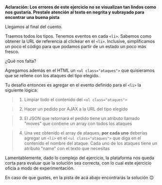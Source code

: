 **Aclaración: Los errores de este ejercicio no se visualizan tan lindos como nos gustaría. Prestale atención al texto en negrita y subrayado para encontrar una buena pista**

Llegamos al final del cuento.

Traemos todos los tipos. Tenemos eventos en cada `<li>`. Sabemos como obtener la URL de referencia al clickear en el `<li>`. Inclusive, simplificamos un poco el código para que podamos partir de un estado un poco más fresco.

¿Qué nos falta?

Agregamos además en el HTML un `<ul class="ataques">` que quisieramos que se rellene con los ataques del tipo elegido.

Tu desafío entonces es agregar en el evento definido para el `<li>` la siguiente lógica:

> 1. Limpiar todo el contenido del `<ul class="ataques">`

> 2. Hacer un pedido por AJAX a la URL del tipo elegido

> 3. El JSON que retornará el pedido tiene un atributo llamado "moves" que contiene un array con todos los ataques

> 4. Una vez obtenido el array de ataques, **por cada uno** deberías agregar un `<li>` en el `<ul class="ataques">` que diga en el contenido el nombre del ataque. Cada uno de los ataques tiene un atributo "name" con el texto que necesitas

Lamentablemente, dado lo complejo del ejercicio, la plataforma nos queda corta para evaluar que la solución sea correcta, con lo cual este ejercicio oficia a modo de experimentación.

En caso de que gustes, en la pista de acá abajo encontrarás la solución :wink: